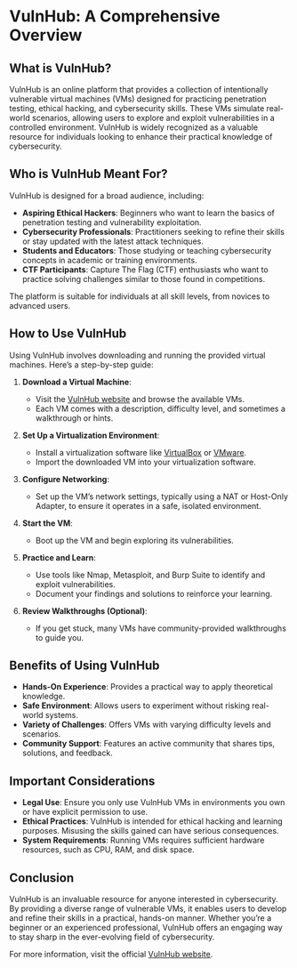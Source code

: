 # VulnHub: A Comprehensive Overview

## What is VulnHub?

VulnHub is an online platform that provides a collection of intentionally vulnerable virtual machines (VMs) designed for practicing penetration testing, ethical hacking, and cybersecurity skills. These VMs simulate real-world scenarios, allowing users to explore and exploit vulnerabilities in a controlled environment. VulnHub is widely recognized as a valuable resource for individuals looking to enhance their practical knowledge of cybersecurity.

## Who is VulnHub Meant For?

VulnHub is designed for a broad audience, including:

- **Aspiring Ethical Hackers**: Beginners who want to learn the basics of penetration testing and vulnerability exploitation.
- **Cybersecurity Professionals**: Practitioners seeking to refine their skills or stay updated with the latest attack techniques.
- **Students and Educators**: Those studying or teaching cybersecurity concepts in academic or training environments.
- **CTF Participants**: Capture The Flag (CTF) enthusiasts who want to practice solving challenges similar to those found in competitions.

The platform is suitable for individuals at all skill levels, from novices to advanced users.

## How to Use VulnHub

Using VulnHub involves downloading and running the provided virtual machines. Here’s a step-by-step guide:

1. **Download a Virtual Machine**:
    - Visit the [VulnHub website](https://www.vulnhub.com/) and browse the available VMs.
    - Each VM comes with a description, difficulty level, and sometimes a walkthrough or hints.

2. **Set Up a Virtualization Environment**:
    - Install a virtualization software like [VirtualBox](https://www.virtualbox.org/) or [VMware](https://www.vmware.com/).
    - Import the downloaded VM into your virtualization software.

3. **Configure Networking**:
    - Set up the VM’s network settings, typically using a NAT or Host-Only Adapter, to ensure it operates in a safe, isolated environment.

4. **Start the VM**:
    - Boot up the VM and begin exploring its vulnerabilities.

5. **Practice and Learn**:
    - Use tools like Nmap, Metasploit, and Burp Suite to identify and exploit vulnerabilities.
    - Document your findings and solutions to reinforce your learning.

6. **Review Walkthroughs (Optional)**:
    - If you get stuck, many VMs have community-provided walkthroughs to guide you.

## Benefits of Using VulnHub

- **Hands-On Experience**: Provides a practical way to apply theoretical knowledge.
- **Safe Environment**: Allows users to experiment without risking real-world systems.
- **Variety of Challenges**: Offers VMs with varying difficulty levels and scenarios.
- **Community Support**: Features an active community that shares tips, solutions, and feedback.

## Important Considerations

- **Legal Use**: Ensure you only use VulnHub VMs in environments you own or have explicit permission to use.
- **Ethical Practices**: VulnHub is intended for ethical hacking and learning purposes. Misusing the skills gained can have serious consequences.
- **System Requirements**: Running VMs requires sufficient hardware resources, such as CPU, RAM, and disk space.

## Conclusion

VulnHub is an invaluable resource for anyone interested in cybersecurity. By providing a diverse range of vulnerable VMs, it enables users to develop and refine their skills in a practical, hands-on manner. Whether you’re a beginner or an experienced professional, VulnHub offers an engaging way to stay sharp in the ever-evolving field of cybersecurity.

For more information, visit the official [VulnHub website](https://www.vulnhub.com/).